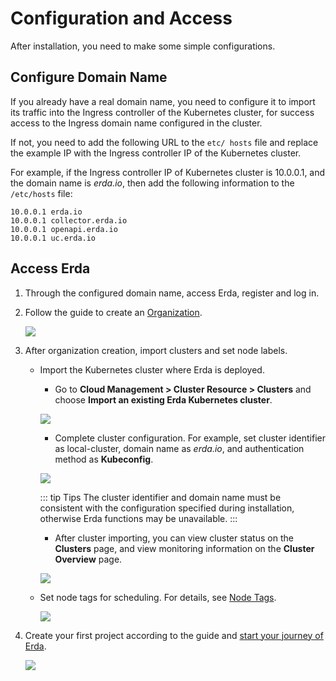 # Configuration and Access

After installation, you need to make some simple configurations.

## Configure Domain Name

If you already have a real domain name, you need to configure it to import its traffic into the Ingress controller of the Kubernetes cluster, for success access to the Ingress domain name configured in the cluster.

If not, you need to add the following URL to the `etc/ hosts` file and replace the example IP with the Ingress controller IP of the Kubernetes cluster.

For example, if the Ingress controller IP of Kubernetes cluster is 10.0.0.1, and the domain name is *erda.io*, then add the following information to the `/etc/hosts` file:

```shell
10.0.0.1 erda.io
10.0.0.1 collector.erda.io
10.0.0.1 openapi.erda.io
10.0.0.1 uc.erda.io
```

## Access Erda

1. Through the configured domain name, access Erda, register and log in.

2. Follow the guide to create an [Organization](../../quick-start/premise.md#Organization).

   ![](http://terminus-paas.oss-cn-hangzhou.aliyuncs.com/paas-doc/2022/01/11/947e1f4d-7451-4992-9396-1d6b8b8ba17c.png)

3. After organization creation, import clusters and set node labels.

   * Import the Kubernetes cluster where Erda is deployed.

      * Go to **Cloud Management > Cluster Resource > Clusters** and choose **Import an existing Erda Kubernetes cluster**.

      ![](http://terminus-paas.oss-cn-hangzhou.aliyuncs.com/paas-doc/2022/01/11/6924abc5-eb8f-42c8-943f-879c21bb69c0.png)

      * Complete cluster configuration. For example, set cluster identifier as local-cluster, domain name as *erda.io*, and authentication method as **Kubeconfig**.

      ![](http://terminus-paas.oss-cn-hangzhou.aliyuncs.com/paas-doc/2022/01/11/9f0e0280-3f84-48ba-9610-ceb4c104b444.png)
      
      ::: tip Tips
The cluster identifier and domain name must be consistent with the configuration specified during installation, otherwise Erda functions may be unavailable.
      :::

      * After cluster importing, you can view cluster status on the **Clusters** page, and view monitoring information on the **Cluster Overview** page.

      ![](http://terminus-paas.oss-cn-hangzhou.aliyuncs.com/paas-doc/2022/01/11/bf1c9ada-3b0d-48ae-9e60-0953a9b4b845.png)

   * Set node tags for scheduling. For details, see [Node Tags](../../cmp/guide/cluster/cluster-node-labels.md).

      ![](http://terminus-paas.oss-cn-hangzhou.aliyuncs.com/paas-doc/2022/01/11/3d19003f-c65f-4098-ba14-49df5ebf35ef.png)

4. Create your first project according to the guide and [start your journey of Erda](../../quick-start/newbie.md).

   ![](http://terminus-paas.oss-cn-hangzhou.aliyuncs.com/paas-doc/2022/01/11/44715a5a-31e8-46f5-b92d-1c5637c167cc.png)
